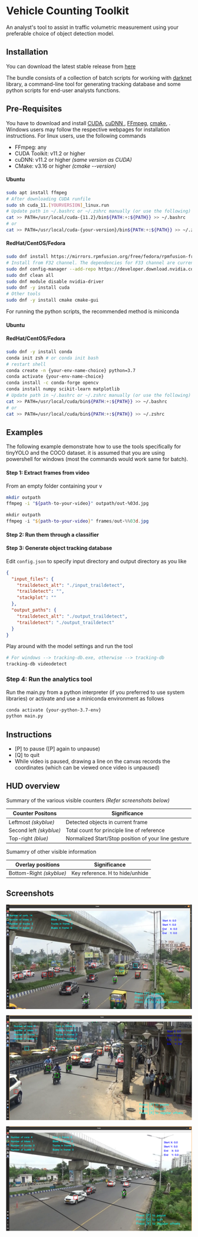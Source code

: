 # Vehicle Counting Toolkit

An analyst's tool to assist in traffic volumetric measurement using your preferable choice of object detection model.

## Installation

You can download the latest stable release from [here]()

The bundle consists of a collection of batch scripts for working with [darknet](https://github.com/AlexeyAB/darknet) library, a command-line tool for generating tracking database and some python scripts for end-user analysts functions.

## Pre-Requisites

You have to download and install [CUDA](https://developer.nvidia.com/cuda-downloads), [cuDNN ](https://developer.nvidia.com/cuDNN), [FFmpeg](https://ffmpeg.org/), [cmake](https://cmake.org/install/), . Windows users may follow the respective webpages for installation instructions. For linux users, use the following commands

- FFmpeg: any
- CUDA Toolkit: v11.2 or higher
- cuDNN: v11.2 or higher _(same version as CUDA)_
- CMake: v3.16 or higher _(cmake --version)_

#### Ubuntu

```sh
sudo apt install ffmpeg
# After downloading CUDA runfile
sudo sh cuda_11.[YOURVERSION]_linux.run
# Update path in ~/.bashrc or ~/.zshrc manually (or use the following)
cat >> PATH=/usr/local/cuda-{11.2}/bin${PATH:+:${PATH}} >> ~/.bashrc
# or
cat >> PATH=/usr/local/cuda-{your-version}/bin${PATH:+:${PATH}} >> ~/.zshrc
```

#### RedHat/CentOS/Fedora

```sh
sudo dnf install https://mirrors.rpmfusion.org/free/fedora/rpmfusion-free-release-$(rpm -E %fedora).noarch.rpm https://mirrors.rpmfusion.org/nonfree/fedora/rpmfusion-nonfree-release-$(rpm -E %fedora).noarch.rpm
# Install from F32 channel. The dependencies for F33 channel are currently broken
sudo dnf config-manager --add-repo https://developer.download.nvidia.com/compute/cuda/repos/fedora32/x86_64/cuda-fedora32.repo
sudo dnf clean all
sudo dnf module disable nvidia-driver
sudo dnf -y install cuda
# Other tools
sudo dnf -y install cmake cmake-gui
```

For running the python scripts, the recommended method is miniconda

#### Ubuntu

#### RedHat/CentOS/Fedora

```sh
sudo dnf -y install conda
conda init zsh # or conda init bash
# restart shell
conda create -n {your-env-name-choice} python=3.7
conda activate {your-env-name-choice}
conda install -c conda-forge opencv
conda install numpy scikit-learn matplotlib
# Update path in ~/.bashrc or ~/.zshrc manually (or use the following)
cat >> PATH=/usr/local/cuda/bin${PATH:+:${PATH}} >> ~/.bashrc
# or
cat >> PATH=/usr/local/cuda/bin${PATH:+:${PATH}} >> ~/.zshrc
```

## Examples

The following example demonstrate how to use the tools specifically for tinyYOLO and the COCO dataset. it is assumed that you are using powershell for windows (most the commands would work same for batch).

#### Step 1: Extract frames from video

From an empty folder containing your v

```sh
mkdir outpath
ffmpeg -i "${path-to-your-video}" outpath/out-%03d.jpg
```

```powershell
mkdir outpath
ffmpeg -i "${path-to-your-video}" frames/out-%%03d.jpg
```

#### Step 2: Run them through a classifier

#### Step 3: Generate object tracking database

Edit `config.json` to specify input directory and output directory as you like

```json
{
  "input_files": {
    "traildetect_alt": "./input_traildetect",
    "traildetect": "",
    "stackplot": ""
  },
  "output_paths": {
    "traildetect_alt": "./output_traildetect",
    "traildetect": "./output_traildetect"
  }
}
```

Play around with the model settings and run the tool

```sh
# For windows --> tracking-db.exe, otherwise --> tracking-db
tracking-db videodetect
```

### Step 4: Run the analytics tool

Run the main.py from a python interpreter (if you preferred to use system libraries) or activate and use a miniconda environment as follows

```sh
conda activate {your-python-3.7-env}
python main.py
```

## Instructions

- [P] to pause ([P] again to unpause)
- [Q] to quit
- While video is paused, drawing a line on the canvas records the coordinates (which can be viewed once video is unpaused)

## HUD overview

Summary of the various visible counters _(Refer screenshots below)_

| Counter Positons        | Significance                                        |
| ----------------------- | --------------------------------------------------- |
| Leftmost _(skyblue)_    | Detected objects in current frame                   |
| Second left _(skyblue)_ | Total count for principle line of reference         |
| Top-right _(blue)_      | Normalized Start/Stop position of your line gesture |

Sumamry of other visible information

| Overlay positions        | Significance                    |
| ------------------------ | ------------------------------- |
| Bottom-Right _(skyblue)_ | Key reference. H to hide/unhide |

## Screenshots

![Demo001](./assets/001.png)

![Demo002](./assets/002.png)

![Demo002](./assets/003.png)
